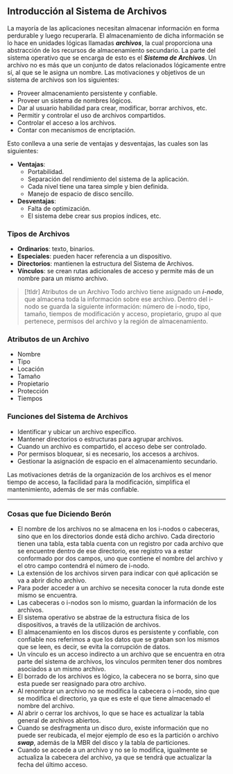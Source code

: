 ## Introducción al Sistema de Archivos

La mayoría de las aplicaciones necesitan almacenar información en forma perdurable y luego recuperarla. El almacenamiento de dicha información se lo hace en unidades lógicas llamadas ***archivos***, la cual proporciona una abstracción de los recursos de almacenamiento secundario. La parte del sistema operativo que se encarga de esto es el ***Sistema de Archivos***.
Un archivo no es más que un conjunto de datos relacionados lógicamente entre sí, al que se le asigna un nombre. Las motivaciones y objetivos de un sistema de archivos son los siguientes:

- Proveer almacenamiento persistente y confiable.
- Proveer un sistema de nombres lógicos.
- Dar al usuario habilidad para crear, modificar, borrar archivos, etc.
- Permitir y controlar el uso de archivos compartidos.
- Controlar el acceso a los archivos.
- Contar con mecanismos de encriptación.

Esto conlleva a una serie de ventajas y desventajas, las cuales son las siguientes:

- **Ventajas**:
	- Portabilidad.
	- Separación del rendimiento del sistema de la aplicación.
	- Cada nivel tiene una tarea simple y bien definida.
	- Manejo de espacio de disco sencillo.
- **Desventajas**:
	- Falta de optimización.
	- El sistema debe crear sus propios índices, etc.

### Tipos de Archivos

- **Ordinarios**: texto, binarios.
- **Especiales**: pueden hacer referencia a un dispositivo.
- **Directorios**: mantienen la estructura del Sistema de Archivos.
- **Vínculos**: se crean rutas adicionales de acceso y permite más de un nombre para un mismo archivo.

>[!tldr] Atributos de un Archivo
>Todo archivo tiene asignado un ***i-nodo***, que almacena toda la información sobre ese archivo. Dentro del i-nodo se guarda la siguiente información: número de i-nodo, tipo, tamaño, tiempos de modificación y acceso, propietario, grupo al que pertenece, permisos del archivo y la región de almacenamiento.

### Atributos de un Archivo

- Nombre
- Tipo
- Locación
- Tamaño
- Propietario
- Protección
- Tiempos

### Funciones del Sistema de Archivos

- Identificar y ubicar un archivo específico.
- Mantener directorios o estructuras para agrupar archivos.
- Cuando un archivo es compartido, el acceso debe ser controlado.
- Por permisos bloquear, si es necesario, los accesos a archivos.
- Gestionar la asignación de espacio en el almacenamiento secundario.

Las motivaciones detrás de la organización de los archivos es el menor tiempo de acceso, la facilidad para la modificación, simplifica el mantenimiento, además de ser más confiable.

---

### Cosas que fue Diciendo Berón

- El nombre de los archivos no se almacena en los i-nodos o cabeceras, sino que en los directorios donde está dicho archivo. Cada directorio tienen una tabla, esta tabla cuenta con un registro por cada archivo que se encuentre dentro de ese directorio, ese registro va a estar conformado por dos campos, uno que contiene el nombre del archivo y el otro campo contendrá el número de i-nodo.
- La extensión de los archivos sirven para indicar con qué aplicación se va a abrir dicho archivo.
- Para poder acceder a un archivo se necesita conocer la ruta donde este mismo se encuentra.
- Las cabeceras o i-nodos son lo mismo, guardan la información de los archivos.
- El sistema operativo se abstrae de la estructura física de los dispositivos, a través de la utilización de archivos.
- El almacenamiento en los discos duros es persistente y confiable, con confiable nos referimos a que los datos que se graban son los mismos que se leen, es decir, se evita la corrupción de datos.
- Un vínculo es un acceso indirecto a un archivo que se encuentra en otra parte del sistema de archivos, los vínculos permiten tener dos nombres asociados a un mismo archivo.
- El borrado de los archivos es lógico, la cabecera no se borra, sino que esta puede ser reasignado para otro archivo.
- Al renombrar un archivo no se modifica la cabecera o i-nodo, sino que se modifica el directorio, ya que es este el que tiene almacenado el nombre del archivo.
- Al abrir o cerrar los archivos, lo que se hace es actualizar la tabla general de archivos abiertos.
- Cuando se desfragmenta un disco duro, existe información que no puede ser reubicada, el mejor ejemplo de eso es la partición o archivo ***swap***, además de la MBR del disco y la tabla de particiones.
- Cuando se accede a un archivo y no se lo modifica, igualmente se actualiza la cabecera del archivo, ya que se tendrá que actualizar la fecha del último acceso.